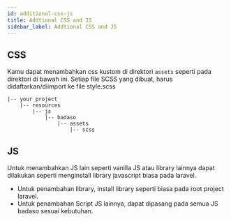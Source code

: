 ```yaml
---
id: additional-css-js
title: Addtional CSS and JS
sidebar_label: Addtional CSS and JS
---
```


## CSS

Kamu dapat menambahkan css kustom di direktori `assets` seperti pada direktori di bawah ini.
Setiap file SCSS yang dibuat, harus didaftarkan/diimport ke file style.scss

```
|-- your project
    |-- resources
        |-- js
            |-- badaso
                |-- assets
                    |-- scss
```

## JS

Untuk menambahkan JS lain seperti vanilla JS atau library lainnya dapat dilakukan seperti menginstall library javascript biasa pada laravel. 
- Untuk penambahan library, install library seperti biasa pada root project laravel.
- Untuk penambahan Script JS lainnya, dapat dipasang pada semua JS badaso sesuai kebutuhan.